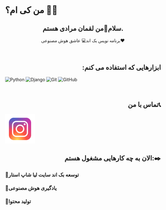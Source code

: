# من کی ام؟ 👨‍💻
<h2 align="center">سلام👋من لقمان مرادی هستم.</h2>
<p align="center">
  برنامه نویس بک اند💻
  عاشق هوش مصنوعی❤️
</p>

<br/>

<h2 align="right">:ابزارهایی که استفاده می کنم</h2>

![Python](https://img.shields.io/badge/python-3670A0?style=for-the-badge&logo=python&logoColor=ffdd54)
![Django](https://img.shields.io/badge/django-%23092E20.svg?style=for-the-badge&logo=django&logoColor=white)
![Git](https://img.shields.io/badge/git-%23F05033.svg?style=for-the-badge&logo=git&logoColor=white)
![GitHub](https://img.shields.io/badge/github-%23121011.svg?style=for-the-badge&logo=github&logoColor=white)

<br/>


<h2 align="right">تماس با من📞</h2>
<a href="https://instagram.com/loghman_79"><img akign="left" src="https://github.com/Loghman-Moradi/Loghman-Moradi/blob/main/icons8-instagram-96.png?raw=true" alt="Instagram"/></a>

<br/>

<h2 align="right">الان به چه کارهایی مشغول هستم:✒️</h2>

<h3 align="rigth">🌟توسعه بک اند سایت لیا شاپ استار</h3>
<h3 align="rigth">🌟یادگیری هوش مصنوعی</h3>
<h3 align="rigth">🌟تولید محتوا</h3>

<br/>














